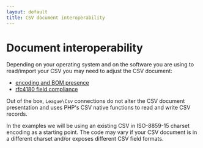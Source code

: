 ```yaml
---
layout: default
title: CSV document interoperability
---
```


# Document interoperability

Depending on your operating system and on the software you are using to read/import your CSV you may need to adjust the CSV document:

- [encoding and BOM presence](/9.0/interoperability/encoding/)
- [rfc4180 field compliance](/9.0/interoperability/rfc4180-field/)

<p class="message-info">Out of the box, <code>League\Csv</code> connections do not alter the CSV document presentation and uses PHP's CSV native functions to read and write CSV records.</p>

In the examples we will be using an existing CSV in ISO-8859-15 charset encoding as a starting point. The code may vary if your CSV document is in a different charset and/or exposes different CSV field formats.